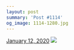 ```yaml
---
layout: post
summary: 'Post #1114'
og_image: 1114-1280.jpg
---
```


<p>
  <time>
    <a href="/1114">January 12, 2020</a>
  </time>
  <a href="/1114">
    <img src="{{ site.assets_url }}/1114-640.jpg" srcset="{{ site.assets_url }}/1114-320.jpg 320w, {{ site.assets_url }}/1114-640.jpg 640w, {{ site.assets_url }}/1114-960.jpg 960w, {{ site.assets_url }}/1114-1280.jpg 1280w" sizes="(min-width: 700px) 50vw, calc(100vw - 2rem)" />
  </a>
</p>

